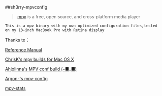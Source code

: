 ##sh3rry-mpvconfig

> [mpv](https://mpv.io/) is a free, open source, and cross-platform media player
 
	This is a mpv binary with my own optimized configuration files,tested on my 13-inch MacBook Pro with Retina display


 Thanks to：
 
[Reference Manual](https://mpv.io/manual/master/)

[ChrisK's mpv builds for Mac OS X](http://sva.wakku.to/~chris/mpv_builds/)

[Ahjolinna's MPV conf build (⌐■_■)](https://github.com/ahjolinna/mpv-conf)

[Argon-'s mpv-config](https://github.com/Argon-/mpv-config)

[mpv-stats](https://github.com/Argon-/mpv-stats)

